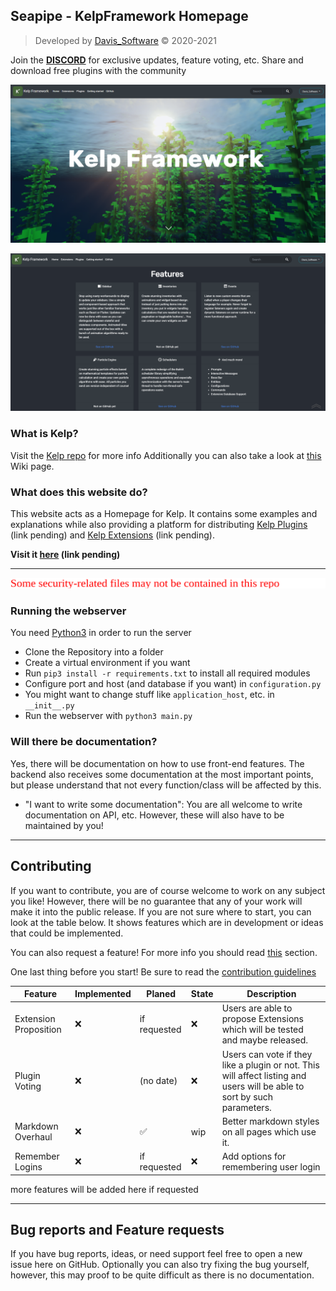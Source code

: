 ## Seapipe - KelpFramework Homepage

> Developed by [Davis_Software](https://github.com/Software-City) &copy; 2020-2021

Join the [**DISCORD**](https://discord.gg/KVtjCMwk4x) for exclusive updates, feature voting, etc.
Share and download free plugins with the community

![](./static/github_resources/img/screenshots/index_01.png)

![](./static/github_resources/img/screenshots/index_02.png)

### What is Kelp?
Visit the [Kelp repo](https://github.com/KelpFramework/kelp) for more info
Additionally you can also take a look at [this](https://github.com/KelpFramework/kelp/wiki/What-is-Kelp%3F) Wiki page.

### What does this website do?
This website acts as a Homepage for Kelp. It contains some examples and explanations while also providing a platform
for distributing [Kelp Plugins]() (link pending) and [Kelp Extensions]() (link pending).

**Visit it [here]() (link pending)**

---

![](./static/github_resources/img/missing-files-warning.svg)

### Running the webserver
You need [Python3](https://www.python.org/downloads/latest) in order to run the server

* Clone the Repository into a folder
* Create a virtual environment if you want
* Run `pip3 install -r requirements.txt` to install all required modules
* Configure port and host (and database if you want) in `configuration.py`
* You might want to change stuff like `application_host`, etc. in `__init__.py`
* Run the webserver with `python3 main.py`

### Will there be documentation?
Yes, there will be documentation on how to use front-end features. The backend also receives some documentation at the most important points, but please understand that not every function/class will be affected by this. 

* "I want to write some documentation":
    You are all welcome to write documentation on API, etc. 
    However, these will also have to be maintained by you!
  
---

## Contributing
If you want to contribute, you are of course welcome to work on any subject you like!
However, there will be no guarantee that any of your work will make it into the public release.
If you are not sure where to start, you can look at the table below. It shows features which are in development
or ideas that could be implemented.

You can also request a feature! For more info you should read [this](#bug-reports-and-feature-requests) section.

One last thing before you start! Be sure to read the [contribution guidelines](./CONTRIBUTING.md)

|Feature               |Implemented|Planed          |State|Description                                                                   |
|----------------------|-----------|----------------|-----|------------------------------------------------------------------------------|
|Extension Proposition |❌         |if requested    |❌   |Users are able to propose Extensions which will be tested and maybe released.  |
|Plugin Voting         |❌         |(no date)       |❌   |Users can vote if they like a plugin or not. This will affect listing and users will be able to sort by such parameters. |
|Markdown Overhaul     |❌         |✅              |wip  |Better markdown styles on all pages which use it. |
|Remember Logins       |❌         |if requested    |❌   |Add options for remembering user login |

more features will be added here if requested

---

## Bug reports and Feature requests
If you have bug reports, ideas, or need support feel free to open a new issue here on GitHub.
Optionally you can also try fixing the bug yourself, however, this may proof to be quite difficult as there is no documentation.